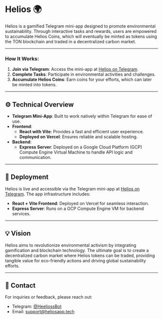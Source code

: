 # Helios 🌍

Helios is a gamified Telegram mini-app designed to promote environmental sustainability. Through interactive tasks and rewards, users are empowered to accumulate Helios Coins, which will eventually be minted as tokens using the TON blockchain and traded in a decentralized carbon market.

---
### How It Works:
1. **Join via Telegram**: Access the mini-app at [Helios on Telegram](https://t.me/HeeliossBot/Helios).
2. **Complete Tasks**: Participate in environmental activities and challenges.
3. **Accumulate Helios Coins**: Earn coins for your efforts, which can later be minted into tokens.

---

## ⚙️ Technical Overview

- **Telegram Mini-App**: Built to work natively within Telegram for ease of use.
- **Frontend**:
  - **React with Vite**: Provides a fast and efficient user experience.
  - **Deployed on Vercel**: Ensures reliable and scalable hosting.
- **Backend**:
  - **Express Server**: Deployed on a Google Cloud Platform (GCP) Compute Engine Virtual Machine to handle API logic and communication.

---

## 🌟 Deployment

Helios is live and accessible via the Telegram mini-app at [Helios on Telegram](https://t.me/HeeliossBot/Helios). The app infrastructure includes:

- **React + Vite Frontend**: Deployed on Vercel for seamless interaction.
- **Express Server**: Runs on a GCP Compute Engine VM for backend services.

---

## 💡 Vision

Helios aims to revolutionize environmental activism by integrating gamification and blockchain technology. The ultimate goal is to create a decentralized carbon market where Helios tokens can be traded, providing tangible value for eco-friendly actions and driving global sustainability efforts.

---

## 💬 Contact

For inquiries or feedback, please reach out:

- Telegram: [@HeeliossBot](https://t.me/TheGabrielBoye)
- Email: [support@heliosapp.tech](mailto:support@heliosapp.tech)
